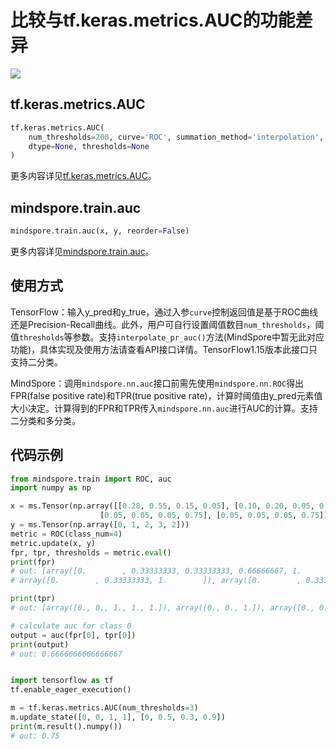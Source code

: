 # 比较与tf.keras.metrics.AUC的功能差异

<a href="https://gitee.com/mindspore/docs/blob/master/docs/mindspore/source_zh_cn/note/api_mapping/tensorflow_diff/metricAUC.md" target="_blank"><img src="https://mindspore-website.obs.cn-north-4.myhuaweicloud.com/website-images/r2.0/resource/_static/logo_source.png"></a>

## tf.keras.metrics.AUC

```python
tf.keras.metrics.AUC(
    num_thresholds=200, curve='ROC', summation_method='interpolation', name=None,
    dtype=None, thresholds=None
)
```

更多内容详见[tf.keras.metrics.AUC](https://tensorflow.google.cn/versions/r1.15/api_docs/python/tf/keras/metrics/AUC)。

## mindspore.train.auc

```python
mindspore.train.auc(x, y, reorder=False)
```

更多内容详见[mindspore.train.auc](https://mindspore.cn/docs/zh-CN/master/api_python/train/mindspore.train.auc.html#mindspore.train.auc)。

## 使用方式

TensorFlow：输入y_pred和y_true，通过入参`curve`控制返回值是基于ROC曲线还是Precision-Recall曲线。此外，用户可自行设置阈值数目`num_thresholds`，阈值`thresholds`等参数。支持`interpolate_pr_auc()`方法(MindSpore中暂无此对应功能)，具体实现及使用方法请查看API接口详情。TensorFlow1.15版本此接口只支持二分类。

MindSpore：调用`mindspore.nn.auc`接口前需先使用`mindspore.nn.ROC`得出FPR(false positive rate)和TPR(true positive rate)，计算时阈值由y_pred元素值大小决定。计算得到的FPR和TPR传入`mindspore.nn.auc`进行AUC的计算。支持二分类和多分类。

## 代码示例

```python
from mindspore.train import ROC, auc
import numpy as np

x = ms.Tensor(np.array([[0.28, 0.55, 0.15, 0.05], [0.10, 0.20, 0.05, 0.05], [0.20, 0.05, 0.15, 0.05],
                    [0.05, 0.05, 0.05, 0.75], [0.05, 0.05, 0.05, 0.75]]))
y = ms.Tensor(np.array([0, 1, 2, 3, 2]))
metric = ROC(class_num=4)
metric.update(x, y)
fpr, tpr, thresholds = metric.eval()
print(fpr)
# out: [array([0.        , 0.33333333, 0.33333333, 0.66666667, 1.        ]), array([0.        , 0.33333333, 1.        ]),
# array([0.        , 0.33333333, 1.        ]), array([0.        , 0.33333333, 1.        ])]

print(tpr)
# out: [array([0., 0., 1., 1., 1.]), array([0., 0., 1.]), array([0., 0., 1.]), array([0., 0., 1.])]

# calculate auc for class 0
output = auc(fpr[0], tpr[0])
print(output)
# out: 0.6666666666666667


import tensorflow as tf
tf.enable_eager_execution()

m = tf.keras.metrics.AUC(num_thresholds=3)
m.update_state([0, 0, 1, 1], [0, 0.5, 0.3, 0.9])
print(m.result().numpy())
# out: 0.75
```

